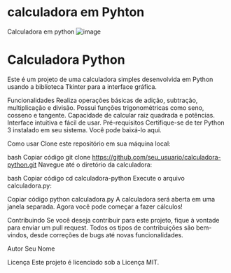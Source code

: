 # calculadora em Pyhton

Calculadora em python
![image](https://github.com/Elberscorrea/calculator-in-python/assets/171739728/effb95fc-0ffb-4d34-8ae3-736479b3b2e3)
# Calculadora Python
Este é um projeto de uma calculadora simples desenvolvida em Python usando a biblioteca Tkinter para a interface gráfica.

Funcionalidades
Realiza operações básicas de adição, subtração, multiplicação e divisão.
Possui funções trigonométricas como seno, cosseno e tangente.
Capacidade de calcular raiz quadrada e potências.
Interface intuitiva e fácil de usar.
Pré-requisitos
Certifique-se de ter Python 3 instalado em seu sistema. Você pode baixá-lo aqui.

Como usar
Clone este repositório em sua máquina local:

bash
Copiar código
git clone https://github.com/seu_usuario/calculadora-python.git
Navegue até o diretório da calculadora:

bash
Copiar código
cd calculadora-python
Execute o arquivo calculadora.py:

Copiar código
python calculadora.py
A calculadora será aberta em uma janela separada. Agora você pode começar a fazer cálculos!

Contribuindo
Se você deseja contribuir para este projeto, fique à vontade para enviar um pull request. Todos os tipos de contribuições são bem-vindos, desde correções de bugs até novas funcionalidades.

Autor
Seu Nome

Licença
Este projeto é licenciado sob a Licença MIT.
